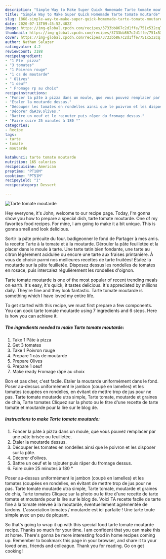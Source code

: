```yaml
---
description: "Simple Way to Make Super Quick Homemade Tarte tomate moutarde"
title: "Simple Way to Make Super Quick Homemade Tarte tomate moutarde"
slug: 1868-simple-way-to-make-super-quick-homemade-tarte-tomate-moutarde
date: 2020-07-13T09:45:52.402Z
image: https://img-global.cpcdn.com/recipes/3733bb867c2d1ffe/751x532cq70/tarte-tomate-moutarde-photo-principale-de-la-recette.jpg
thumbnail: https://img-global.cpcdn.com/recipes/3733bb867c2d1ffe/751x532cq70/tarte-tomate-moutarde-photo-principale-de-la-recette.jpg
cover: https://img-global.cpcdn.com/recipes/3733bb867c2d1ffe/751x532cq70/tarte-tomate-moutarde-photo-principale-de-la-recette.jpg
author: Nathan Salazar
ratingvalue: 4.2
reviewcount: 3188
recipeingredient:
- "1 Pte  pizza"
- "3 tomates"
- "1 Poivron rouge"
- "1 cs de moutarde"
- " Olives"
- "1 oeuf"
- " Fromage rp au choix"
recipeinstructions:
- "Foncer la pâte à pizza dans un moule, que vous pouvez remplacer par une pâte brisée ou feuilletée."
- "Étaler la moutarde dessus."
- "Découper les tomates en rondelles ainsi que le poivron et les disposer sur la pâte."
- "Décorer d&#39;olives."
- "Battre un oeuf et le rajouter puis râper du fromage dessus."
- "Faire cuire 25 minutes à 180 °"
categories:
- Recipe
tags:
- tarte
- tomate
- moutarde

katakunci: tarte tomate moutarde 
nutrition: 165 calories
recipecuisine: American
preptime: "PT18M"
cooktime: "PT51M"
recipeyield: "1"
recipecategory: Dessert

---
```



![Tarte tomate moutarde](https://img-global.cpcdn.com/recipes/3733bb867c2d1ffe/751x532cq70/tarte-tomate-moutarde-photo-principale-de-la-recette.jpg)

Hey everyone, it's John, welcome to our recipe page. Today, I'm gonna show you how to prepare a special dish, tarte tomate moutarde. One of my favorites food recipes. For mine, I am going to make it a bit unique. This is gonna smell and look delicious.

Sortir la pâte précuite du four. badigeonner le fond de Partager à mes amis. la recette Tarte à la tomate et à la moutarde. Dérouler la pâte feuilletée et la placer dans le moule à tarte. Une tarte tatin bien fondante, une tarte au citron légèrement acidulée ou encore une tarte aux fraises printanière. À vous de choisir parmi nos meilleures recettes de tarte fruitées! Étalez la moutarde sur la pâte feuilletée. Disposez dessus les rondelles de tomates en rosace, puis intercalez régulièrement les rondelles d&#39;oignon.

Tarte tomate moutarde is one of the most popular of recent trending meals on earth. It's easy, it's quick, it tastes delicious. It's appreciated by millions daily. They're fine and they look fantastic. Tarte tomate moutarde is something which I have loved my entire life.


To get started with this recipe, we must first prepare a few components. You can cook tarte tomate moutarde using 7 ingredients and 6 steps. Here is how you can achieve it.

<!--inarticleads1-->

##### The ingredients needed to make Tarte tomate moutarde:

1. Take 1 Pâte à pizza
1. Get 3 tomates
1. Take 1 Poivron rouge
1. Prepare 1 càs de moutarde
1. Prepare  Olives
1. Prepare 1 oeuf
1. Make ready  Fromage râpé au choix


Bon et pas cher, c&#39;est facile. Etaler la moutarde uniformément dans le fond. Poser au-dessus uniformément le jambon (coupé en lamelles) et les tomates (coupées en rondelles, en évitant de mettre trop de jus pour ne pas. Tarte tomate moutarde utra simple, Tarte tomate, moutarde et graines de chia, Tarte tomates Cliquez sur la photo ou le titre d&#39;une recette de tarte tomate et moutarde pour la lire sur le blog de. 

<!--inarticleads2-->

##### Instructions to make Tarte tomate moutarde:

1. Foncer la pâte à pizza dans un moule, que vous pouvez remplacer par une pâte brisée ou feuilletée.
1. Étaler la moutarde dessus.
1. Découper les tomates en rondelles ainsi que le poivron et les disposer sur la pâte.
1. Décorer d&#39;olives.
1. Battre un oeuf et le rajouter puis râper du fromage dessus.
1. Faire cuire 25 minutes à 180 °


Poser au-dessus uniformément le jambon (coupé en lamelles) et les tomates (coupées en rondelles, en évitant de mettre trop de jus pour ne pas. Tarte tomate moutarde utra simple, Tarte tomate, moutarde et graines de chia, Tarte tomates Cliquez sur la photo ou le titre d&#39;une recette de tarte tomate et moutarde pour la lire sur le blog de. Voici TA recette facile de tarte fine à la tomate relevée à la moutarde, éventuellement agrémentée de lardons. L&#39;association tomates / moutarde est ici parfaite ! Une tarte toute simple avec un peu de piquant. 

So that's going to wrap it up with this special food tarte tomate moutarde recipe. Thanks so much for your time. I am confident that you can make this at home. There's gonna be more interesting food in home recipes coming up. Remember to bookmark this page in your browser, and share it to your loved ones, friends and colleague. Thank you for reading. Go on get cooking!
